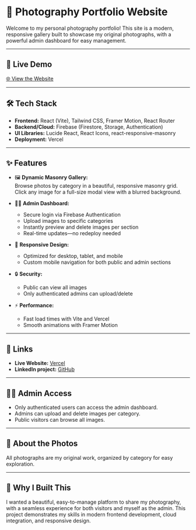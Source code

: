 # 📸 Photography Portfolio Website

Welcome to my personal photography portfolio! This site is a modern, responsive gallery built to showcase my original photographs, with a powerful admin dashboard for easy management.

---

## 🚀 Live Demo

[🌐 View the Website](https://photography-website-vite.vercel.app/)

---

## 🛠️ Tech Stack

- **Frontend:** React (Vite), Tailwind CSS, Framer Motion, React Router
- **Backend/Cloud:** Firebase (Firestore, Storage, Authentication)
- **UI Libraries:** Lucide React, React Icons, react-responsive-masonry
- **Deployment:** Vercel

---

## ✨ Features

- 🖼️ **Dynamic Masonry Gallery:**  
  Browse photos by category in a beautiful, responsive masonry grid. Click any image for a full-size modal view with a blurred background.

- 🧑‍💻 **Admin Dashboard:**  
  - Secure login via Firebase Authentication  
  - Upload images to specific categories  
  - Instantly preview and delete images per section  
  - Real-time updates—no redeploy needed

- 📱 **Responsive Design:**  
  - Optimized for desktop, tablet, and mobile  
  - Custom mobile navigation for both public and admin sections

- 🔒 **Security:**  
  - Public can view all images  
  - Only authenticated admins can upload/delete

- ⚡ **Performance:**  
  - Fast load times with Vite and Vercel  
  - Smooth animations with Framer Motion


---

## 🔗 Links

- **Live Website:** [Vercel](https://photography-website-vite.vercel.app/)
- **LinkedIn project:** [GitHub](https://www.linkedin.com/in/pasinduchandrasiri/details/projects/)

---

## 🧑‍💻 Admin Access

- Only authenticated users can access the admin dashboard.
- Admins can upload and delete images per category.
- Public visitors can browse all images.

---

## 📸 About the Photos

All photographs are my original work, organized by category for easy exploration.

---

## 🌟 Why I Built This

I wanted a beautiful, easy-to-manage platform to share my photography, with a seamless experience for both visitors and myself as the admin. This project demonstrates my skills in modern frontend development, cloud integration, and responsive design.
